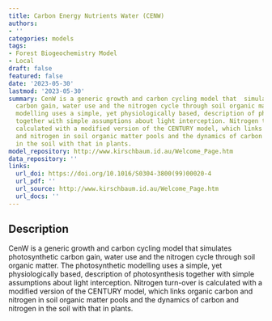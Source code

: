 ```yaml
---
title: Carbon Energy Nutrients Water (CENW)
authors:
- ''
categories: models
tags:
- Forest Biogeochemistry Model
- Local
draft: false
featured: false
date: '2023-05-30'
lastmod: '2023-05-30'
summary: CenW is a generic growth and carbon cycling model that  simulates photosynthetic
  carbon gain, water use and the nitrogen cycle through soil organic matter. The photosynthetic
  modelling uses a simple, yet physiologically based, description of photosynthesis
  together with simple assumptions about light interception. Nitrogen turn-over is
  calculated with a modified version of the CENTURY model, which links organic carbon
  and nitrogen in soil organic matter pools and the dynamics of carbon and nitrogen
  in the soil with that in plants.
model_repository: http://www.kirschbaum.id.au/Welcome_Page.htm
data_repository: ''
links:
  url_doi: https://doi.org/10.1016/S0304-3800(99)00020-4
  url_pdf: ''
  url_source: http://www.kirschbaum.id.au/Welcome_Page.htm
  url_docs: ''
---
```


## Description

CenW is a generic growth and carbon cycling model that  simulates photosynthetic carbon gain, water use and the nitrogen cycle through soil organic matter. The photosynthetic modelling uses a simple, yet physiologically based, description of photosynthesis together with simple assumptions about light interception. Nitrogen turn-over is calculated with a modified version of the CENTURY model, which links organic carbon and nitrogen in soil organic matter pools and the dynamics of carbon and nitrogen in the soil with that in plants.

